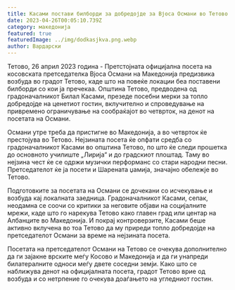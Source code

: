 ```yaml
---
title: Касами постави билборди за добредојде за Вјоса Османи во Тетово
date: 2023-04-26T00:05:10.739Z
category: македонија
featured: true
featuredImage: ../img/dodkasjkva.png.webp
author: Вардарски
---
```


Тетово, 26 април 2023 година - Претстојната официјална посета на косовската претседателка Вјоса Османи на Македонија предизвика возбуда во градот Тетово, каде што на повеќе локации беа поставени билборди со кои ја пречекаа. Општина Тетово, предводена од градоначалникот Билал Касами, презеде посебни мерки за топло добредојде на ценетиот гостин, вклучително и спроведување на привремено ограничување на сообраќајот во четврток, на денот на посетата на Османи.

Османи утре треба да пристигне во Македонија, а во четврток ќе престојува во Тетово. Нејзината посета ќе опфати средба со градоначалникот Касами во општина Тетово, по што ќе следи прошетка до основното училиште „Лирија“ и до градскиот плоштад. Таму во нејзина чест ќе се одржи музички перформанс со стари народни песни. Претседателот ќе ја посети и Шарената џамија, значајно обележје во Тетово.

Подготовките за посетата на Османи се дочекани со исчекување и возбуда кај локалната заедница. Градоначалникот Касами, сепак, неодамна се соочи со критики за неговите објави на социјалните мрежи, каде што го нарекува Тетово како главен град или центар на Албанците во Македонија. И покрај контроверзите, Касами беше активно вклучена во тоа Тетово да му приреди топло добредојде на претседателот Османи за време на нејзината посета.

Посетата на претседателот Османи на Тетово се очекува дополнително да ги зајакне врските меѓу Косово и Македонија и да ги унапреди билатералните односи меѓу двете соседни земји. Како што се наближува денот на официјалната посета, градот Тетово врие од возбуда и со нетрпение го очекува доаѓањето на угледниот гостин.
